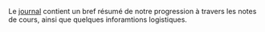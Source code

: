 Le [journal](journal.org) contient un bref résumé de notre progression à travers
les notes de cours, ainsi que quelques inforamtions logistiques.

